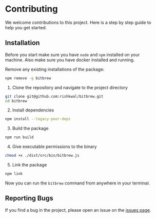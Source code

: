 # Contributing

We welcome contributions to this project. Here is a step by step guide to help you get started.

## Installation

Before you start make sure you have `node` and `npm` installed on your machine. Also make sure you have docker installed and running.

Remove any existing installations of the package:

```bash
npm remove -g bitbrew
```

1. Clone the repository and navigate to the project directory

```bash
git clone git@github.com:rishkwal/bitbrew.git
cd bitbrew
```

2. Install dependencies

```bash
npm install --legacy-peer-deps
```

3. Build the package

```bash
npm run build
```

4. Give executable permissions to the binary

```bash
chmod +x ./dist/src/bin/bitbrew.js
```

5. Link the package

```bash
npm link
```

Now you can run the `bitbrew` command from anywhere in your terminal.

## Reporting Bugs

If you find a bug in the project, please open an issue on the [issues page](https://github.com/rishkwal/bitbrew/issues).

